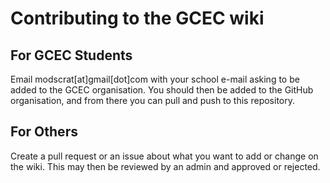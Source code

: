 # Contributing to the GCEC wiki

## For GCEC Students
Email modscrat[at]gmail[dot]com with your school e-mail asking to be added to the GCEC organisation. You should then be added to the GitHub organisation, and from there you can pull and push to this repository.

## For Others
Create a pull request or an issue about what you want to add or change on the wiki. This may then be reviewed by an admin and approved or rejected.
